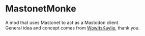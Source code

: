 # MastonetMonke
 A mod that uses Mastonet to act as a Mastodon client.<br>
 General idea and concept comes from [WowItsKaylie](https://github.com/WowItsKaylie), thank you.
